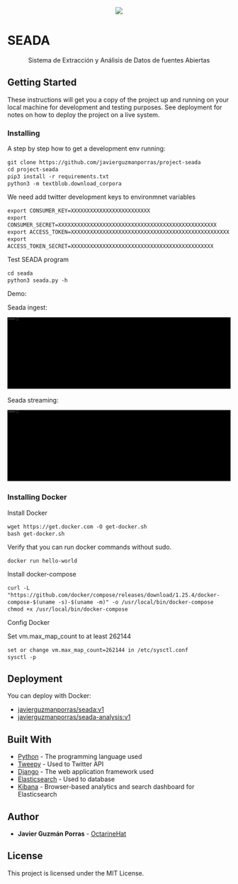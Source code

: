 <p align="center">
  <img src="https://github.com/javierguzmanporras/project-seada/blob/master/doc/img/seada_logo.png"/>
</p>

# SEADA
<p align="center">Sistema de Extracción y Análisis de Datos de fuentes Abiertas</p>

## Getting Started

These instructions will get you a copy of the project up and running on your local machine for development and testing purposes. See deployment for notes on how to deploy the project on a live system.

### Installing

A step by step how to get a development env running:

```
git clone https://github.com/javierguzmanporras/project-seada
cd project-seada
pip3 install -r requirements.txt
python3 -m textblob.download_corpora
```

We need add twitter development keys to environmnet variables
```
export CONSUMER_KEY=XXXXXXXXXXXXXXXXXXXXXXXXX
export CONSUMER_SECRET=XXXXXXXXXXXXXXXXXXXXXXXXXXXXXXXXXXXXXXXXXXXXXXXXXX
export ACCESS_TOKEN=XXXXXXXXXXXXXXXXXXXXXXXXXXXXXXXXXXXXXXXXXXXXXXXXXX
export ACCESS_TOKEN_SECRET=XXXXXXXXXXXXXXXXXXXXXXXXXXXXXXXXXXXXXXXXXXXXX
```

Test SEADA program
```
cd seada
python3 seada.py -h
```

Demo:

Seada ingest:

![seada-ingest Demo](demo/ingest-demo.gif)

Seada streaming:

![seada-streaming Demo](demo/streaming-demo.gif)

### Installing Docker
Install Docker
```
wget https://get.docker.com -O get-docker.sh
bash get-docker.sh
```

Verify that you can run docker commands without sudo.
```
docker run hello-world
```

Install docker-compose
```
curl -L "https://github.com/docker/compose/releases/download/1.25.4/docker-compose-$(uname -s)-$(uname -m)" -o /usr/local/bin/docker-compose
chmod +x /usr/local/bin/docker-compose
``` 

Config Docker

Set vm.max_map_count to at least 262144

```
set or change vm.max_map_count=262144 in /etc/sysctl.conf
sysctl -p
```


## Deployment

You can deploy with Docker:

* [javierguzmanporras/seada:v1](https://hub.docker.com/repository/docker/javierguzmanporras/seada)
* [javierguzmanporras/seada-analysis:v1](https://hub.docker.com/repository/docker/javierguzmanporras/seada-analysis)

## Built With

* [Python](https://github.com/python) - The programming language used
* [Tweepy](https://github.com/tweepy/tweepy) - Used to Twitter API
* [Django](https://github.com/django/django) - The web application framework used
* [Elasticsearch](https://github.com/elastic/elasticsearch) - Used to database
* [Kibana](https://github.com/elastic/kibana) - Browser-based analytics and search dashboard for Elasticsearch


## Author

* **Javier Guzmán Porras** - [OctarineHat](https://github.com/javierguzmanporras)

## License

This project is licensed under the MIT License.

